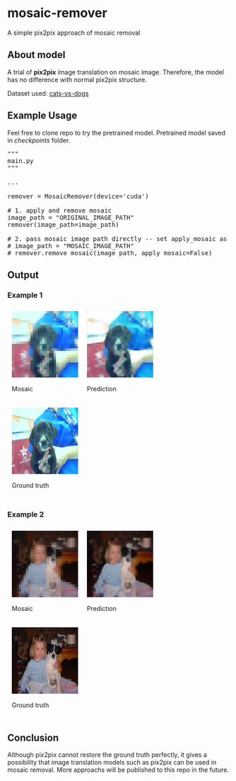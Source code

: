 # mosaic-remover
A simple pix2pix approach of mosaic removal


## About model
A trial of __pix2pix__ image translation on mosaic image. Therefore, the model has no difference with normal pix2pix structure.

Dataset used: <a href="https://www.kaggle.com/datasets/shaunthesheep/microsoft-catsvsdogs-dataset">cats-vs-dogs</a>

## Example Usage
Feel free to clone repo to try the pretrained model. Pretrained model saved in _checkpoints_ folder.
<pre>
"""
main.py
"""

...

remover = MosaicRemover(device='cuda')

# 1. apply and remove mosaic
image_path = "ORIGINAL_IMAGE_PATH"
remover(image_path=image_path)

# 2. pass mosaic image path directly -- set apply_mosaic as False
# image_path = "MOSAIC_IMAGE_PATH"
# remover.remove_mosaic(image_path, apply_mosaic=False)
</pre>

## Output
<h3>Example 1</h3>
<div style="display:flex;flex-wrap:wrap">
    <div style="padding:10px;float:left">
    <img src="example outputs/dog8782 -- mosaic.png" alt="mosaic image" width=150px height=150px>
    <p>Mosaic</p>
    </div>
    <div style="padding:10px;float:left">
    <img src="example outputs/dog8782 -- pred.png" alt="mosaic image" width=150px height=150px>
    <p>Prediction</p>
    </div>
    <div style="padding:10px;float:left">
    <img src="example outputs/dog8782 -- original.png" alt="mosaic image" width=150px height=150px>
    <p>Ground truth</p>
    </div>
</div>

<h3>Example 2</h3>
<div style="display:flex;flex-wrap:wrap">
    <div style="padding:10px;float:left">
    <img src="example outputs/dog942 -- mosaic.png" alt="mosaic image" width=150px height=150px>
    <p>Mosaic</p>
    </div>
    <div style="padding:10px;float:left">
    <img src="example outputs/dog942 -- pred.png" alt="mosaic image" width=150px height=150px>
    <p>Prediction</p>
    </div>
    <div style="padding:10px">
    <img src="example outputs/dog942 -- original.png" alt="mosaic image" width=150px height=150px>
    <p>Ground truth</p>
    </div>
</div>

## Conclusion
Although pix2pix cannot restore the ground truth perfectly, it gives a possibility that image translation models such as pix2pix can be used in mosaic removal. More approachs will be published to this repo in the future.
